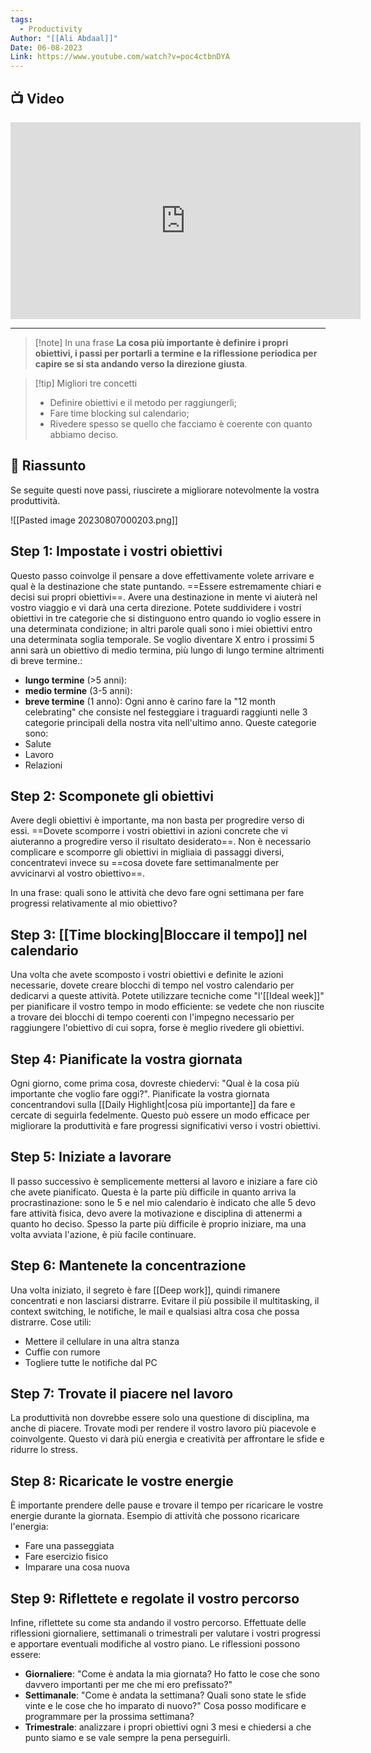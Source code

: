 ```yaml
---
tags:
  - Productivity
Author: "[[Ali Abdaal]]"
Date: 06-08-2023
Link: https://www.youtube.com/watch?v=poc4ctbnDYA
---
```

## 📺 Video
<div class="iframe-container">
  <iframe width="560" height="315" src="https://www.youtube.com/embed/poc4ctbnDYA" title="YouTube video player" frameborder="0" allow="accelerometer; autoplay; clipboard-write; encrypted-media; gyroscope; picture-in-picture" allowfullscreen></iframe>
</div>

---

> [!note] In una frase
> **La cosa più importante è definire i propri obiettivi, i passi per portarli a termine e la riflessione periodica per capire se si sta andando verso la direzione giusta**.

> [!tip] Migliori tre concetti
> - Definire obiettivi e il metodo per raggiungerli;
> - Fare time blocking sul calendario;
> - Rivedere spesso se quello che facciamo è coerente con quanto abbiamo deciso.

## 📒 Riassunto

Se seguite questi nove passi, riuscirete a migliorare notevolmente la vostra produttività.

![[Pasted image 20230807000203.png]]

## Step 1: Impostate i vostri obiettivi

Questo passo coinvolge il pensare a dove effettivamente volete arrivare e qual è la destinazione che state puntando. ==Essere estremamente chiari e decisi sui propri obiettivi==.
Avere una destinazione in mente vi aiuterà nel vostro viaggio e vi darà una certa direzione.
Potete suddividere i vostri obiettivi in tre categorie che si distinguono entro quando io voglio essere in una determinata condizione; in altri parole quali sono i miei obiettivi entro una determinata soglia temporale. 
Se voglio diventare X entro i prossimi 5 anni sarà un obiettivo di medio termina, più lungo di lungo termine altrimenti di breve termine.:
* **lungo termine** (>5 anni):
* **medio termine** (3-5 anni):
* **breve termine** (1 anno):
Ogni anno è carino fare la "12 month celebrating" che consiste nel festeggiare i traguardi raggiunti nelle 3 categorie principali della nostra vita nell'ultimo anno.
Queste categorie sono:
* Salute
* Lavoro
* Relazioni

## Step 2: Scomponete gli obiettivi

Avere degli obiettivi è importante, ma non basta per progredire verso di essi. ==Dovete scomporre i vostri obiettivi in azioni concrete che vi aiuteranno a progredire verso il risultato desiderato==.
Non è necessario complicare e scomporre gli obiettivi in migliaia di passaggi diversi, concentratevi invece su ==cosa dovete fare settimanalmente per avvicinarvi al vostro obiettivo==.

In una frase: quali sono le attività che devo fare ogni settimana per fare progressi relativamente al mio obiettivo?
 
## Step 3: [[Time blocking|Bloccare il tempo]] nel calendario

Una volta che avete scomposto i vostri obiettivi e definite le azioni necessarie, dovete creare blocchi di tempo nel vostro calendario per dedicarvi a queste attività.
Potete utilizzare tecniche come "l'[[Ideal week]]" per pianificare il vostro tempo in modo efficiente: se vedete che non riuscite a trovare dei blocchi di tempo coerenti con l'impegno necessario per raggiungere l'obiettivo di cui sopra, forse è meglio rivedere gli obiettivi.
## Step 4: Pianificate la vostra giornata

Ogni giorno, come prima cosa, dovreste chiedervi: "Qual è la cosa più importante che voglio fare oggi?".
Pianificate la vostra giornata concentrandovi sulla [[Daily Highlight|cosa più importante]] da fare e cercate di seguirla fedelmente. Questo può essere un modo efficace per migliorare la produttività e fare progressi significativi verso i vostri obiettivi.

## Step 5: Iniziate a lavorare

Il passo successivo è semplicemente mettersi al lavoro e iniziare a fare ciò che avete pianificato.
Questa è la parte più difficile in quanto arriva la procrastinazione: sono le 5 e nel mio calendario è indicato che alle 5 devo fare attività fisica, devo avere la motivazione e disciplina di attenermi a quanto ho deciso.
Spesso la parte più difficile è proprio iniziare, ma una volta avviata l'azione, è più facile continuare.

## Step 6: Mantenete la concentrazione

Una volta iniziato, il segreto è fare [[Deep work]], quindi rimanere concentrati e non lasciarsi distrarre.
Evitare il più possibile il multitasking, il context switching, le notifiche, le mail e qualsiasi altra cosa che possa distrarre.
Cose utili:
* Mettere il cellulare in una altra stanza
* Cuffie con rumore
* Togliere tutte le notifiche dal PC

## Step 7: Trovate il piacere nel lavoro

La produttività non dovrebbe essere solo una questione di disciplina, ma anche di piacere.
Trovate modi per rendere il vostro lavoro più piacevole e coinvolgente. Questo vi darà più energia e creatività per affrontare le sfide e ridurre lo stress.

## Step 8: Ricaricate le vostre energie

È importante prendere delle pause e trovare il tempo per ricaricare le vostre energie durante la giornata.
Esempio di attività che possono ricaricare l'energia:
* Fare una passeggiata
* Fare esercizio fisico
* Imparare una cosa nuova

## Step 9: Riflettete e regolate il vostro percorso

Infine, riflettete su come sta andando il vostro percorso. Effettuate delle riflessioni giornaliere, settimanali o trimestrali per valutare i vostri progressi e apportare eventuali modifiche al vostro piano.
Le riflessioni possono essere:
* **Giornaliere**: "Come è andata la mia giornata? Ho fatto le cose che sono davvero importanti per me che mi ero prefissato?"
* **Settimanale**: "Come è andata la settimana? Quali sono state le sfide vinte e le cose che ho imparato di nuovo?" Cosa posso modificare e programmare per la prossima settimana?
* **Trimestrale**: analizzare i propri obiettivi ogni 3 mesi e chiedersi a che punto siamo e se vale sempre la pena perseguirli.


